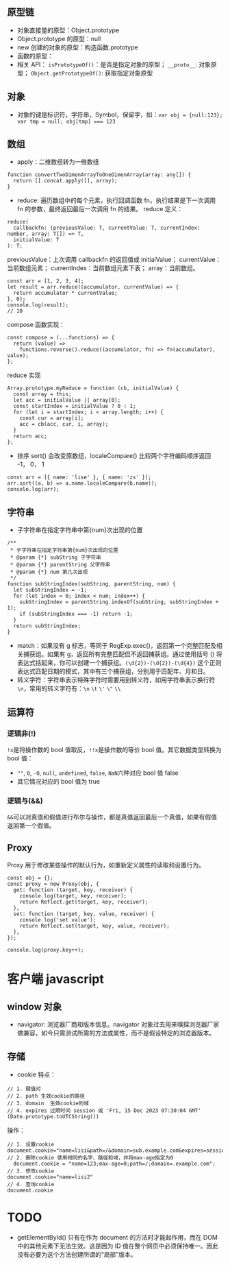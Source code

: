 ## 原型链

- 对象直接量的原型：Object.prototype
- Object.prototype 的原型：null
- new 创建的对象的原型：构造函数.prototype
- 函数的原型：
- 相关 API：
  `isPrototypeOf()`：是否是指定对象的原型；
  `__proto__`: 对象原型；
  `Object.getPrototypeOf()`: 获取指定对象原型

## 对象

- 对象的键是标识符，字符串，Symbol，保留字，如：`var obj = {null:123}; var tmp = null; obj[tmp] === 123`

## 数组

- apply：二维数组转为一维数组

```
function convertTwoDimenArrayToOneDimenArray(array: any[]) {
  return [].concat.apply([], array);
}
```

- reduce: 遍历数组中的每个元素，执行回调函数 fn，执行结果是下一次调用 fn 的参数，最终返回最后一次调用 fn 的结果。
  reduce 定义：

```
reduce(
  callbackfn: (previousValue: T, currentValue: T, currentIndex: number, array: T[]) => T,
  initialValue: T
): T;
```

previousValue：上次调用 callbackfn 的返回值或 initialValue；
currentValue：当前数组元素；
currentIndex：当前数组元素下表；
array：当前数组。

```
const arr = [1, 2, 3, 4];
let result = arr.reduce((accumulator, currentValue) => {
  return accumulator * currentValue;
}, 0);
console.log(result);
// 10
```

compose 函数实现：

```
const compose = (...functions) => {
  return (value) =>
    functions.reverse().reduce((accumulator, fn) => fn(accumulator), value);
};
```

reduce 实现

```
Array.prototype.myReduce = function (cb, initialValue) {
  const array = this;
  let acc = initialValue || array[0];
  const startIndex = initialValue ? 0 : 1;
  for (let i = startIndex; i < array.length; i++) {
    const cur = array[i];
    acc = cb(acc, cur, i, array);
  }
  return acc;
};
```

- 排序
  sort() 会改变原数组，localeCompare() 比较两个字符编码顺序返回 -1， 0， 1

```
const arr = [{ name: 'lise' }, { name: 'zs' }];
arr.sort((a, b) => a.name.localeCompare(b.name));
console.log(arr);
```

## 字符串

- 子字符串在指定字符串中第{num}次出现的位置

```
/**
 * 子字符串在指定字符串第{num}次出现的位置
 * @param {*} subString 子字符串
 * @param {*} parentString 父字符串
 * @param {*} num 第几次出现
 */
function subStringIndex(subString, parentString, num) {
  let subStringIndex = -1;
  for (let index = 0; index < num; index++) {
    subStringIndex = parentString.indexOf(subString, subStringIndex + 1);
    if (subStringIndex === -1) return -1;
  }
  return subStringIndex;
}
```

- match：如果没有 g 标志，等同于 RegExp.exec()，返回第一个完整匹配及相关捕获组。如果有 g，返回所有完整匹配但不返回捕获组。通过使用括号 () 将表达式括起来，你可以创建一个捕获组。`(\d{2})-(\d{2})-(\d{4})` 这个正则表达式匹配日期的模式，其中有三个捕获组，分别用于匹配年、月和日。
- 转义字符：字符串表示特殊字符时需要用到转义符，如用字符串表示换行符`\n`，常用的转义字符有：`\n` `\t` `\'` `\"` `\\`

## 运算符

### 逻辑非(!)

`!x`是将操作数的 bool 值取反，`!!x`是操作数的等价 bool 值。其它数据类型转换为 bool 值：

- `""`, `0`, `-0`, `null`, `undefined`, `false`, `NaN`六种对应 bool 值 false
- 其它情况对应的 bool 值为 true

### 逻辑与(&&)

`&&`可以对真值和假值进行布尔与操作，都是真值返回最后一个真值，如果有假值返回第一个假值。

## Proxy

Proxy 用于修改某些操作的默认行为，如重新定义属性的读取和设置行为。

```
const obj = {};
const proxy = new Proxy(obj, {
  get: function (target, key, receiver) {
    console.log(target, key, receiver);
    return Reflect.get(target, key, receiver);
  },
  set: function (target, key, value, receiver) {
    console.log('set value');
    return Reflect.set(target, key, value, receiver);
  },
});

console.log(proxy.key++);
```

# 客户端 javascript

## window 对象

- navigator: 浏览器厂商和版本信息。navigator 对象过去用来嗅探浏览器厂家做兼容，如今只需测试所需的方法或属性，而不是假设特定的浏览器版本。

## 存储

- cookie
  特点：

```
// 1. 键值对
// 2. path 生效cookie的路径
// 3. domain  生效cookie的域
// 4. expires 过期时间 session 或 'Fri, 15 Dec 2023 07:30:04 GMT' (Date.prototype.toUTCString())
```

操作：

```
// 1. 设置cookie
document.cookie="name=lisi&path=/&domain=sub.example.com&expires=session"
// 2. 删除cookie 使用相同的名字、路径和域，并将max-age指定为0
  document.cookie = "name=123;max-age=0;path=/;domain=.example.com";
// 3. 修改cookie
document.cookie="name=lisi2"
// 4. 查询cookie
document.cookie
```

# TODO

- getElementById() 只有在作为 document 的方法时才能起作用，而在 DOM 中的其他元素下无法生效。这是因为 ID 值在整个网页中必须保持唯一。因此没有必要为这个方法创建所谓的“局部”版本。
